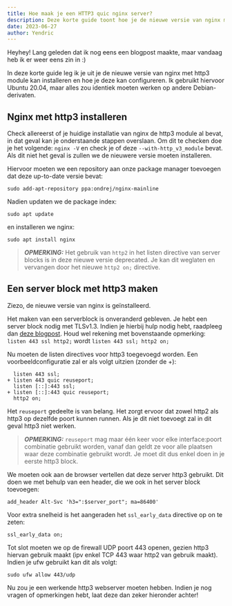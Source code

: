 ```yaml
---
title: Hoe maak je een HTTP3 quic nginx server?
description: Deze korte guide toont hoe je de nieuwe versie van nginx met http3 module kan installeren en hoe je deze kan configureren.
date: 2023-06-27
author: Yendric
---
```


Heyhey!
Lang geleden dat ik nog eens een blogpost maakte, maar vandaag heb ik er weer eens zin in :)

In deze korte guide leg ik je uit je de nieuwe versie van nginx met http3 module kan installeren en hoe je deze kan configureren.
Ik gebruikt hiervoor Ubuntu 20.04, maar alles zou identiek moeten werken op andere Debian-derivaten.

## Nginx met http3 installeren

Check allereerst of je huidige installatie van nginx de http3 module al bevat, in dat geval kan je onderstaande stappen overslaan.
Om dit te checken doe je het volgende: `nginx -V` en check je of deze `--with-http_v3_module` bevat. Als dit niet het geval is zullen we de nieuwere versie moeten installeren.

Hiervoor moeten we een repository aan onze package manager toevoegen dat deze up-to-date versie bevat:

```
sudo add-apt-repository ppa:ondrej/nginx-mainline
```

Nadien updaten we de package index:

```
sudo apt update
```

en installeren we nginx:

```
sudo apt install nginx
```

> **_OPMERKING:_** Het gebruik van `http2` in het listen directive van server blocks is in deze nieuwe versie deprecated. Je kan dit weglaten en vervangen door het nieuwe `http2 on;` directive.

## Een server block met http3 maken

Ziezo, de nieuwe versie van nginx is geïnstalleerd.

Het maken van een serverblock is onveranderd gebleven. Je hebt een server block nodig met TLSv1.3. Indien je hierbij hulp nodig hebt, raadpleeg dan [deze blogpost](/nginx-server-blocks-maken/). Houd wel rekening met bovenstaande opmerking: `listen 443 ssl http2;` wordt `listen 443 ssl; http2 on;`

Nu moeten de listen directives voor http3 toegevoegd worden. Een voorbeeldconfiguratie zal er als volgt uitzien (zonder de +):

```
  listen 443 ssl;
+ listen 443 quic reuseport;
  listen [::]:443 ssl;
+ listen [::]:443 quic reuseport;
  http2 on;
```

Het `reuseport` gedeelte is van belang. Het zorgt ervoor dat zowel http2 als http3 op dezelfde poort kunnen runnen. Als je dit niet toevoegt zal in dit geval http3 niet werken.

> **_OPMERKING:_** `reuseport` mag maar één keer voor elke interface:poort combinatie gebruikt worden, vanaf dan geldt ze voor alle plaatsen waar deze combinatie gebruikt wordt. Je moet dit dus enkel doen in je eerste http3 block.

We moeten ook aan de browser vertellen dat deze server http3 gebruikt. Dit doen we met behulp van een header, die we ook in het server block toevoegen:

```
add_header Alt-Svc 'h3=":$server_port"; ma=86400'
```

Voor extra snelheid is het aangeraden het `ssl_early_data` directive op on te zeten:

```
ssl_early_data on;
```

Tot slot moeten we op de firewall UDP poort 443 openen, gezien http3 hiervan gebruik maakt (ipv enkel TCP 443 waar http2 van gebruik maakt). Indien je ufw gebruikt kan dit als volgt:

```
sudo ufw allow 443/udp
```

Nu zou je een werkende http3 webserver moeten hebben. Indien je nog vragen of opmerkingen hebt, laat deze dan zeker hieronder achter!
